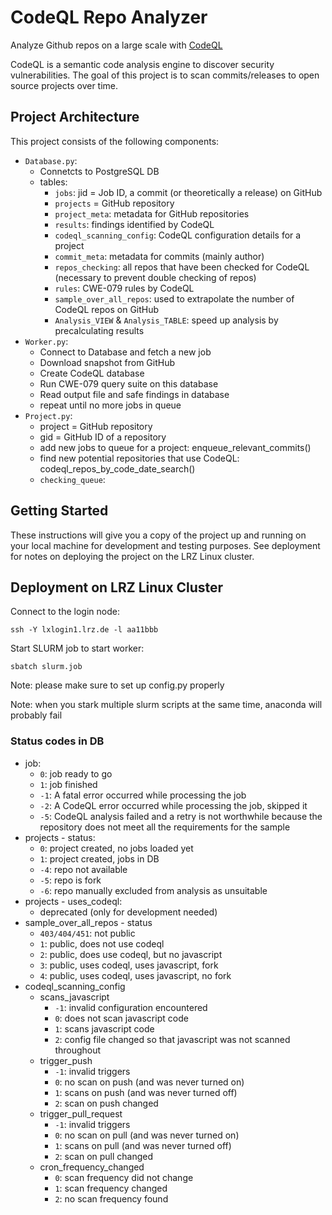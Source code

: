 # CodeQL Repo Analyzer

Analyze Github repos on a large scale with [CodeQL](https://codeql.github.com/)

CodeQL is a semantic code analysis engine to discover security vulnerabilities. The goal of this project is to scan commits/releases to open source projects over time.

## Project Architecture

This project consists of the following components:
- `Database.py`:
  - Connetcts to PostgreSQL DB
  - tables:
    - `jobs`: jid = Job ID, a commit (or theoretically a release) on GitHub
    - `projects` = GitHub repository
    - `project_meta`: metadata for GitHub repositories
    - `results`: findings identified by CodeQL
    - `codeql_scanning_config`: CodeQL configuration details for a project
    - `commit_meta`: metadata for commits (mainly author)
    - `repos_checking`: all repos that have been checked for CodeQL (necessary to prevent double checking of repos)
    - `rules`: CWE-079 rules by CodeQL
    - `sample_over_all_repos`: used to extrapolate the number of CodeQL repos on GitHub
    - `Analysis_VIEW` & `Analysis_TABLE`: speed up analysis by precalculating results
- `Worker.py`: 
  - Connect to Database and fetch a new job
  - Download snapshot from GitHub
  - Create CodeQL database
  - Run CWE-079 query suite on this database
  - Read output file and safe findings in database
  - repeat until no more jobs in queue
- `Project.py`:
  - project = GitHub repository
  - gid = GitHub ID of a repository
  - add new jobs to queue for a project: enqueue_relevant_commits()
  - find new potential repositories that use CodeQL: codeql_repos_by_code_date_search()
  - `checking_queue`: 

## Getting Started

These instructions will give you a copy of the project up and running on
your local machine for development and testing purposes. See deployment
for notes on deploying the project on the LRZ Linux cluster.

## Deployment on LRZ Linux Cluster

Connect to the login node:

    ssh -Y lxlogin1.lrz.de -l aa11bbb

Start SLURM job to start worker:

    sbatch slurm.job

Note: please make sure to set up config.py properly

Note: when you stark multiple slurm scripts at the same time, anaconda will probably fail

### Status codes in DB

- job:
  - `0`: job ready to go
  - `1`: job finished
  - `-1`: A fatal error occurred while processing the job
  - `-2`: A CodeQL error occurred while processing the job, skipped it
  - `-5`: CodeQL analysis failed and a retry is not worthwhile because the repository does not meet all the requirements for the sample
- projects - status:
  - `0`: project created, no jobs loaded yet
  - `1`: project created, jobs in DB
  - `-4`: repo not available
  - `-5`: repo is fork
  - `-6`: repo manually excluded from analysis as unsuitable
- projects - uses_codeql:
  - deprecated (only for development needed)
- sample_over_all_repos - status
  - `403/404/451`: not public
  - `1`: public, does not use codeql
  - `2`: public, does use codeql, but no javascript
  - `3`: public, uses codeql, uses javascript, fork
  - `4`: public, uses codeql, uses javascript, no fork
- codeql_scanning_config
  - scans_javascript
    - `-1`: invalid configuration encountered
    - `0`: does not scan javascript code
    - `1`: scans javascript code
    - `2`: config file changed so that javascript was not scanned throughout
  - trigger_push
    - `-1`: invalid triggers
    - `0`: no scan on push (and was never turned on)
    - `1`: scans on push (and was never turned off)
    - `2`: scan on push changed
  - trigger_pull_request
    - `-1`: invalid triggers
    - `0`: no scan on pull (and was never turned on)
    - `1`: scans on pull (and was never turned off)
    - `2`: scan on pull changed
  - cron_frequency_changed
    - `0`: scan frequency did not change 
    - `1`: scan frequency changed
    - `2`: no scan frequency found
